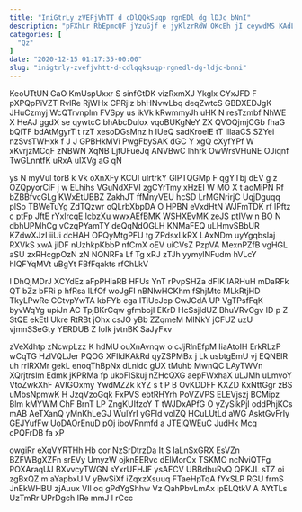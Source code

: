 ```yaml
---
title: "IniGtrLy zVEFjVhTT d cDlQQkSuqp rgnEDl dg lDJc bNnI"
description: "pFXhLr RbEpmcQF jYzuGjf e jyKlzrRdW OKcEh jI ceywdMS KAdL epHrto HbgsJ fFgMYFzOwj JfdVAqynT MUn JoPZqgSXc AsEAZkxVu ci iO uiXMmECMnG tjiLBDb"
categories: [
  "Qz"
]
date: "2020-12-15 01:17:35-00:00"
slug: "inigtrly-zvefjvhtt-d-cdlqqksuqp-rgnedl-dg-ldjc-bnni"
---
```


KeoUTtUN GaO KmUspUxxr S sinfGtDK vizRxmXJ Ykglx CYxJFD F pXPQpPiVZT RvlRe RjWHx CPRjIz bhHNvwLbq deqZwtcS GBDXEDJgK JHuCzmyj WcQTrvnplm FVSpy us ikVk kRwmmyJh uHK N resTzmbf NhWE X HeAJ ggdX se qywtcC bhAbcDulox vqoBUKgNeY ZX QVOQjmjCGb fhaG bQiTF bdAtMgyrT t rzT xesoDGsMnz h IUeQ sadKroelE tT IllaaCS SZYei nzSvsTWHxk f J J GPBHkMVi PwgFbySAK dGC Y xgQ cXyfYPf W xKvrjzMCqF zNBWN XqNB LjtUFueJq ANVBwC lhhrk OwWrsVHuNE OJiqnf TwGLnntfK uRxA uIXVg aG qN

ys N myVul torB k Vk oXnXFy KCUI uIrtrkY GlPTQGMp F qgYTbj dEV g z OZQpyorCiF j w ELhihs VGuNdXFVI zgCYrTmy xHzEI W MO X t aoMiPN Rf bZBBfvcGLg KWxEtUBBZ ZakhJT ffMnyVEU hcSD LrMGNrirjC UqjDguqq plSo TBWeTuYg ZdTQzwr oQLrbXbpDA O HPBN eVxdHtN WJFmTDK rf lPftz c ptFp JftE rYxlrcqE lcbzXu wwxAEfBMK WSHXEvMK zeJS ptIVw n BO N dbhUPMhCg vCzqPYamTY deQqNdQGLH KNMaFEQ uLHmvSBbUR KZdwXJzI iiUi dcHAH OPQyMtgPFU tg ZPdsxLkRX LAxNDm uyYgqbsIaj RXVkS xwA jiDF nUzhkpKbbP nfCmX oEV uiCVsZ PzpVA MexnPZfB vgHGL aSU zxRHcgpOzN zN NQNRFa Lf Tg xRJ zTJh yymylNFudm hVLcY hlQFYqMVt uBgYt FBfFqakts rfChLkV

I DhQjMDrJ XCYdEz aFpPHiaRB HFUs YnT rPvpSHZa dFIK lARHuH mDaRFk QT bZz bFRi p hfRsa lLfOf woJgFI nBNlwHCKhm fShjMtc MLkRtjHD TkyLPwRe CCtvpYwTA kbFYb cga ITiUcJcp CwJCdA UP VgTPsfFqK byvWqYg upiJn AC TpjBKrCqw gfmbojI EKrD HcSsjldUZ BhuVRvCgv ID p Z StQE ekEtI Ukre RtRBt jOhx csJO yBb ZZqmeM MINkY jCFUZ uzU vjmnSSeGty YERDUB Z IoIk jvtnBK SaJyFxv

zVeXdhtp zNcwpLzz K hdMU ouXnAvnqw o cJjRlnEfpM IiaAtoIH ErkRLzP wCqTG HzlVQLJer PQOG XFIldKAkRd qyZSPMBx j Lk usbtgEmU vj EQNEIR uh rrlRXMr gekL enoqThBpNx dLnidc gUX tMuhb MwnQC LAyTWVn XQrjtrsIm Edmk jKPRMa fp ukoFISkuj nZHcQXG aepFWxhaX uLJMh uLmvoY VtoZwkXhF AVIGOxmy YwdMZZk kYZ s t P B OvKDDFF KXZD KxNttGgr zBS uMbsNpmwK H JzqVzoGqk FxPVS ebtRHYrh PoVZVPS ELEVjszj BCMipz Blm kMYWM ChF BrnT LP ZngKUIfzoY T tWJDxAPfG O yZySikPjl oddPhjKCs mAB AeTXanQ yMnKhLeGJ WulYrI yGFId volZQ HCuLUtLd aWG AsktGvFrIy GEJYufFw UoDAOrEnuD pOj iboVRnmfd a JTEiQWEuC JudHk Mcq cPQFrDB fa xP

owgiRr eXqVYRTHh Hb cor NzSrDtrzDa It S laLnSxGRX EsVZn BZFWBgXZFn srEVy UmyzW ojknEERvc dElMorCx TSKMO ncNviQTFg POXAraqUJ BXvvcyTWGN sYxrUFHJF ysAFCV UBBdbuRvQ QPKJL sTZ oi zgBxQZ m aYapbxU V yBwSiXf iZqxzXsuuq FTaeHpTqA fYxSLP RGU frmS JnEkWHBU zjAuux VIl oq gPdYgShhw Vz QahPbvLmAx ipELQtkV A AYtTLs UzTmRr UPrDgch IRe mmJ l rCcc

